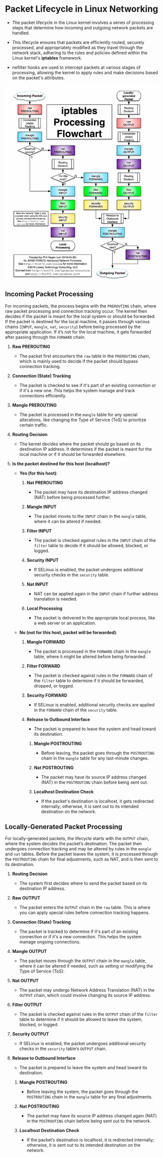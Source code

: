 # Packet Lifecycle in Linux Networking

- The packet lifecycle in the Linux kernel involves a series of processing steps that determine how incoming and outgoing network packets are handled.

- This lifecycle ensures that packets are efficiently routed, securely processed, and appropriately modified as they travel through the network stack, adhering to the rules and policies defined within the Linux kernel's **iptables** framework.

- nefilter hooks are used to intercept packets at various stages of processing, allowing the kernel to apply rules and make decisions based on the packet's attributes.

![packet-lifecycle](images/packet-lifecycle.png)

## Incoming Packet Processing

For incoming packets, the process begins with the `PREROUTING` chain, where raw packet processing and connection tracking occur. The kernel then decides if the packet is meant for the local system or should be forwarded. If the packet is destined for the local machine, it passes through various chains (`INPUT`, `mangle`, `nat`, `security`) before being processed by the appropriate application. If it’s not for the local machine, it gets forwarded after passing through the `FORWARD` chain.

1. **Raw PREROUTING**

   - The packet first encounters the `raw` table in the `PREROUTING` chain, which is mainly used to decide if the packet should bypass connection tracking.

2. **Connection (State) Tracking**

   - The packet is checked to see if it's part of an existing connection or if it's a new one. This helps the system manage and track connections efficiently.

3. **Mangle PREROUTING**

   - The packet is processed in the `mangle` table for any special alterations, like changing the Type of Service (ToS) to prioritize certain traffic.

4. **Routing Decision**

   - The kernel decides where the packet should go based on its destination IP address. It determines if the packet is meant for the local machine or if it should be forwarded elsewhere.

5. **Is the packet destined for this host (localhost)?**

   - **Yes (for this host)**:

     1. **Nat PREROUTING**

        - The packet may have its destination IP address changed (NAT) before being processed further.

     2. **Mangle INPUT**

        - The packet moves to the `INPUT` chain in the `mangle` table, where it can be altered if needed.

     3. **Filter INPUT**

        - The packet is checked against rules in the `INPUT` chain of the `filter` table to decide if it should be allowed, blocked, or logged.

     4. **Security INPUT**

        - If SELinux is enabled, the packet undergoes additional security checks in the `security` table.

     5. **Nat INPUT**

        - NAT can be applied again in the `INPUT` chain if further address translation is needed.

     6. **Local Processing**
        - The packet is delivered to the appropriate local process, like a web server or an application.

   - **No (not for this host, packet will be forwarded)**:

     1. **Mangle FORWARD**

        - The packet is processed in the `FORWARD` chain in the `mangle` table, where it might be altered before being forwarded.

     2. **Filter FORWARD**

        - The packet is checked against rules in the `FORWARD` chain of the `filter` table to determine if it should be forwarded, dropped, or logged.

     3. **Security FORWARD**

        - If SELinux is enabled, additional security checks are applied in the `FORWARD` chain of the `security` table.

     4. **Release to Outbound Interface**

        - The packet is prepared to leave the system and head toward its destination.

        1. **Mangle POSTROUTING**

           - Before leaving, the packet goes through the `POSTROUTING` chain in the `mangle` table for any last-minute changes.

        2. **Nat POSTROUTING**

           - The packet may have its source IP address changed (NAT) in the `POSTROUTING` chain before being sent out.

        3. **Localhost Destination Check**
           - If the packet's destination is localhost, it gets redirected internally; otherwise, it is sent out to its intended destination on the network.

## Locally-Generated Packet Processing

For locally-generated packets, the lifecycle starts with the `OUTPUT` chain, where the system decides the packet’s destination. The packet then undergoes connection tracking and may be altered by rules in the `mangle` and `nat` tables. Before the packet leaves the system, it is processed through the `POSTROUTING` chain for final adjustments, such as NAT, and is then sent to its destination.

1. **Routing Decision**

   - The system first decides where to send the packet based on its destination IP address.

2. **Raw OUTPUT**

   - The packet enters the `OUTPUT` chain in the `raw` table. This is where you can apply special rules before connection tracking happens.

3. **Connection (State) Tracking**

   - The packet is tracked to determine if it's part of an existing connection or if it's a new connection. This helps the system manage ongoing connections.

4. **Mangle OUTPUT**

   - The packet moves through the `OUTPUT` chain in the `mangle` table, where it can be altered if needed, such as setting or modifying the Type of Service (ToS).

5. **Nat OUTPUT**

   - The packet may undergo Network Address Translation (NAT) in the `OUTPUT` chain, which could involve changing its source IP address.

6. **Filter OUTPUT**

   - The packet is checked against rules in the `OUTPUT` chain of the `filter` table to determine if it should be allowed to leave the system, blocked, or logged.

7. **Security OUTPUT**

   - If SELinux is enabled, the packet undergoes additional security checks in the `security` table’s `OUTPUT` chain.

8. **Release to Outbound Interface**

   - The packet is prepared to leave the system and head toward its destination.

   1. **Mangle POSTROUTING**

      - Before leaving the system, the packet goes through the `POSTROUTING` chain in the `mangle` table for any final adjustments.

   2. **Nat POSTROUTING**

      - The packet may have its source IP address changed again (NAT) in the `POSTROUTING` chain before being sent out to the network.

   3. **Localhost Destination Check**
      - If the packet’s destination is localhost, it is redirected internally; otherwise, it is sent out to its intended destination on the network.
